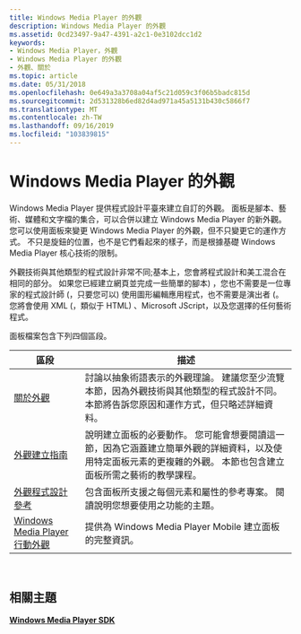 ```yaml
---
title: Windows Media Player 的外觀
description: Windows Media Player 的外觀
ms.assetid: 0cd23497-9a47-4391-a2c1-0e3102dcc1d2
keywords:
- Windows Media Player，外觀
- Windows Media Player 的外觀
- 外觀、關於
ms.topic: article
ms.date: 05/31/2018
ms.openlocfilehash: 0e649a3a3708a04af5c21d059c3f06b5badc815d
ms.sourcegitcommit: 2d531328b6ed82d4ad971a45a5131b430c5866f7
ms.translationtype: MT
ms.contentlocale: zh-TW
ms.lasthandoff: 09/16/2019
ms.locfileid: "103839815"
---
```

# <a name="windows-media-player-skins"></a>Windows Media Player 的外觀

Windows Media Player 提供程式設計平臺來建立自訂的外觀。 面板是腳本、藝術、媒體和文字檔的集合，可以合併以建立 Windows Media Player 的新外觀。 您可以使用面板來變更 Windows Media Player 的外觀，但不只變更它的運作方式。 不只是旋鈕的位置，也不是它們看起來的樣子，而是根據基礎 Windows Media Player 核心技術的限制。

外觀技術與其他類型的程式設計非常不同;基本上，您會將程式設計和美工混合在相同的部分。 如果您已經建立網頁並完成一些簡單的腳本) ，您也不需要是一位專家的程式設計師 (，只要您可以) 使用圖形編輯應用程式，也不需要是演出者 (。 您將會使用 XML (，類似于 HTML) 、Microsoft JScript，以及您選擇的任何藝術程式。

面板檔案包含下列四個區段。



| 區段                                                                    | 描述                                                                                                                                                                                                                                                                                            |
|----------------------------------------------------------------------------|--------------------------------------------------------------------------------------------------------------------------------------------------------------------------------------------------------------------------------------------------------------------------------------------------------|
| [關於外觀](about-skins.md)                                             | 討論以抽象術語表示的外觀理論。 建議您至少流覽本節，因為外觀技術與其他類型的程式設計不同。 本節將告訴您原因和運作方式，但只略述詳細資料。                                             |
| [外觀建立指南](skin-creation-guide.md)                             | 說明建立面板的必要動作。 您可能會想要閱讀這一節，因為它涵蓋建立簡單外觀的詳細資料，以及使用特定面板元素的更複雜的外觀。 本節也包含建立面板所需之藝術的教學課程。 |
| [外觀程式設計參考](skin-programming-reference.md)               | 包含面板所支援之每個元素和屬性的參考專案。 閱讀說明您想要使用之功能的主題。                                                                                                                                                    |
| [Windows Media Player 行動外觀](windows-media-player-mobile-skins.md) | 提供為 Windows Media Player Mobile 建立面板的完整資訊。                                                                                                                                                                                                                      |



 

## <a name="related-topics"></a>相關主題

<dl> <dt>

[**Windows Media Player SDK**](windows-media-player-sdk.md)
</dt> </dl>

 

 




